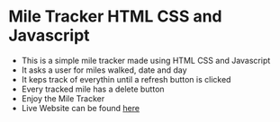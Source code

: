 # Mile Tracker HTML CSS and Javascript 
- This is a simple mile tracker made using HTML CSS and Javascript
- It asks a user for miles walked, date and day
- It keps track of everythin until a refresh button is clicked
- Every tracked mile has a delete button
- Enjoy the Mile Tracker
- Live Website can be found [here](https://baivabpokhrel.github.io/MileTracker/solution.html)
